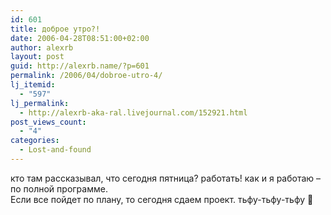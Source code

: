 ```yaml
---
id: 601
title: доброе утро?!
date: 2006-04-28T08:51:00+02:00
author: alexrb
layout: post
guid: http://alexrb.name/?p=601
permalink: /2006/04/dobroe-utro-4/
lj_itemid:
  - "597"
lj_permalink:
  - http://alexrb-aka-ral.livejournal.com/152921.html
post_views_count:
  - "4"
categories:
  - Lost-and-found
---
```

кто там рассказывал, что сегодня пятница? работать! как и я работаю &#8211; по полной программе.  
Если все пойдет по плану, то сегодня сдаем проект. тьфу-тьфу-тьфу 🙂